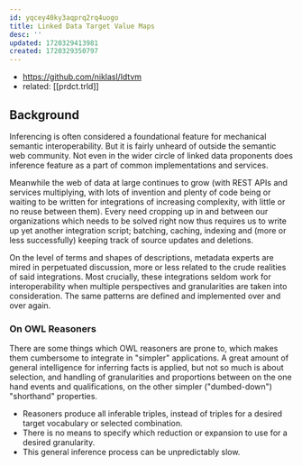 ```yaml
---
id: yqcey40ky3aqprq2rq4uogo
title: Linked Data Target Value Maps
desc: ''
updated: 1720329413981
created: 1720329350797
---
```


- https://github.com/niklasl/ldtvm
- related: [[prdct.trld]]

## Background

Inferencing is often considered a foundational feature for mechanical semantic interoperability. But it is fairly unheard of outside the semantic web community. Not even in the wider circle of linked data proponents does inference feature as a part of common implementations and services.

Meanwhile the web of data at large continues to grow (with REST APIs and services multiplying, with lots of invention and plenty of code being or waiting to be written for integrations of increasing complexity, with little or no reuse between them). Every need cropping up in and between our organizations which needs to be solved right now thus requires us to write up yet another integration script; batching, caching, indexing and (more or less successfully) keeping track of source updates and deletions.

On the level of terms and shapes of descriptions, metadata experts are mired in perpetuated discussion, more or less related to the crude realities of said integrations. Most crucially, these integrations seldom work for interoperability when multiple perspectives and granularities are taken into consideration. The same patterns are defined and implemented over and over again.

### On OWL Reasoners

There are some things which OWL reasoners are prone to, which makes them cumbersome to integrate in "simpler" applications. A great amount of general intelligence for inferring facts is applied, but not so much is about selection, and handling of granularities and proportions between on the one hand events and qualifications, on the other simpler ("dumbed-down") "shorthand" properties.

- Reasoners produce all inferable triples, instead of triples for a desired target vocabulary or selected combination.
- There is no means to specify which reduction or expansion to use for a desired granularity.
- This general inference process can be unpredictably slow.
